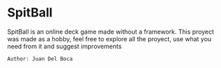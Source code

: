 # SpitBall
  SpitBall is an online deck game made without a framework.
  This proyect was made as a hobby, feel free to explore all the proyect, use what you need from it
  and suggest improvements
  
    Author: Juan Del Boca

